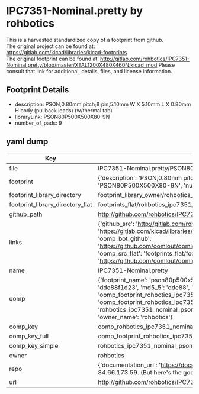 # IPC7351-Nominal.pretty by rohbotics  
This is a harvested standardized copy of a footprint from github.  
The original project can be found at:  
https://gitlab.com/kicad/libraries/kicad-footprints  
The original footprint can be found at:
http://gitlab.com/rohbotics/IPC7351-Nominal.pretty/blob/master/XTAL1200X480X460N.kicad_mod
Please consult that link for additional, details, files, and license information.  
## Footprint Details
* description: PSON,0.80mm pitch;8 pin,5.10mm W X 5.10mm L X 0.80mm H body (pullback leads) (w/thermal tab)  
* libraryLink: PSON80P500X500X80-9N  
* number_of_pads: 9  
## yaml dump  
| Key | Value |  
| --- | --- |  
| file | IPC7351-Nominal.pretty/PSON80P500X500X80-9N.kicad_mod |  
| footprint | {'description': 'PSON,0.80mm pitch;8 pin,5.10mm W X 5.10mm L X 0.80mm H body (pullback leads) (w/thermal tab)', 'libraryLink': 'PSON80P500X500X80-9N', 'number_of_pads': 9} |  
| footprint_library_directory | footprint_library_owner/rohbotics_IPC7351-Nominal.pretty |  
| footprint_library_directory_flat | footprints_flat/rohbotics_ipc7351_nominal_pson80p500x500x80_9n/working |  
| github_path | http://github.com/rohbotics/IPC7351-Nominal.pretty/blob/master/PSON80P500X500X80-9N.kicad_mod |  
| links | {'github_src': 'http://gitlab.com/rohbotics/IPC7351-Nominal.pretty/blob/master/XTAL1200X480X460N.kicad_mod', 'github_src_repo': 'https://gitlab.com/kicad/libraries/kicad-footprints', 'oomp_bot': 'footprints/rohbotics_ipc7351_nominal_pson80p500x500x80_9n/working', 'oomp_bot_github': 'https://github.com/oomlout/oomlout_oomp_footprint_bot/tree/main/footprints/rohbotics_ipc7351_nominal_pson80p500x500x80_9n/working', 'oomp_src_flat': 'footprints_flat/footprints_flat/rohbotics_ipc7351_nominal_pson80p500x500x80_9n/working', 'oomp_src_flat_github': 'https://github.com/oomlout/oomlout_oomp_footprint_src/tree/main/footprints_flat/rohbotics_ipc7351_nominal_pson80p500x500x80_9n/working'} |  
| name | IPC7351-Nominal.pretty |  
| oomp | {'footprint_name': 'pson80p500x500x80_9n', 'library_name': 'ipc7351_nominal', 'md5': 'dde88f1d23833db1c309a418a291bcd3', 'md5_10': 'dde88f1d23', 'md5_5': 'dde88', 'md5_6': 'dde88f', 'oomp_key': 'oomp_rohbotics_ipc7351_nominal_pson80p500x500x80_9n', 'oomp_key_extra': 'oomp_footprint_rohbotics_ipc7351_nominal_pson80p500x500x80_9n', 'oomp_key_full': 'oomp_footprint_rohbotics_ipc7351_nominal_pson80p500x500x80_9n_dde88f', 'oomp_key_simple': 'rohbotics_ipc7351_nominal_pson80p500x500x80_9n', 'original_filename': 'IPC7351-Nominal.pretty/PSON80P500X500X80-9N.kicad_mod', 'owner_name': 'rohbotics'} |  
| oomp_key | oomp_rohbotics_ipc7351_nominal_pson80p500x500x80_9n |  
| oomp_key_full | oomp_footprint_rohbotics_ipc7351_nominal_pson80p500x500x80_9n |  
| oomp_key_simple | rohbotics_ipc7351_nominal_pson80p500x500x80_9n |  
| owner | rohbotics |  
| repo | {'documentation_url': 'https://docs.github.com/rest/overview/resources-in-the-rest-api#rate-limiting', 'message': "API rate limit exceeded for 84.66.173.59. (But here's the good news: Authenticated requests get a higher rate limit. Check out the documentation for more details.)"} |  
| url | http://github.com/rohbotics/IPC7351-Nominal.pretty |  

